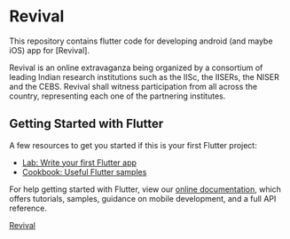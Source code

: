 # Revival

This repository contains flutter code for developing android (and maybe iOS) app for [Revival].

Revival is an online extravaganza being organized by a consortium of leading Indian research institutions such as the IISc, the IISERs, the NISER and the CEBS. Revival shall witness participation from all across the country, representing each one of the partnering institutes.
## Getting Started with Flutter

A few resources to get you started if this is your first Flutter project:

- [Lab: Write your first Flutter app](https://flutter.dev/docs/get-started/codelab)
- [Cookbook: Useful Flutter samples](https://flutter.dev/docs/cookbook)

For help getting started with Flutter, view our
[online documentation](https://flutter.dev/docs), which offers tutorials,
samples, guidance on mobile development, and a full API reference.

[Revival](https://revival.iiserkol.ac.in/)